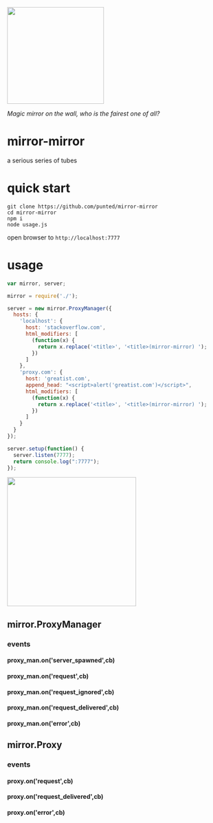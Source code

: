 <img src="https://taky.s3.amazonaws.com/31gm6glfzxkf.svg" height="225">

_Magic mirror on the wall, who is the fairest one of all?_

# mirror-mirror
a serious series of tubes

# quick start

```
git clone https://github.com/punted/mirror-mirror
cd mirror-mirror
npm i
node usage.js
```

open browser to `http://localhost:7777`

# usage

``` javascript
var mirror, server;

mirror = require('./');

server = new mirror.ProxyManager({
  hosts: {
    'localhost': {
      host: 'stackoverflow.com',
      html_modifiers: [
        (function(x) {
          return x.replace('<title>', '<title>(mirror-mirror) ');
        })
      ]
    },
    'proxy.com': {
      host: 'greatist.com',
      append_head: "<script>alert('greatist.com')</script>",
      html_modifiers: [
        (function(x) {
          return x.replace('<title>', '<title>(mirror-mirror) ');
        })
      ]
    }
  }
});

server.setup(function() {
  server.listen(7777);
  return console.log(":7777");
});
```

<img src="https://taky.s3.amazonaws.com/11gm75efdhkt.png" width=300>

## mirror.ProxyManager
### events
#### proxy_man.on('server_spawned',cb)
#### proxy_man.on('request',cb)
#### proxy_man.on('request_ignored',cb)
#### proxy_man.on('request_delivered',cb)
#### proxy_man.on('error',cb)

## mirror.Proxy
### events
#### proxy.on('request',cb)
#### proxy.on('request_delivered',cb)
#### proxy.on('error',cb)

